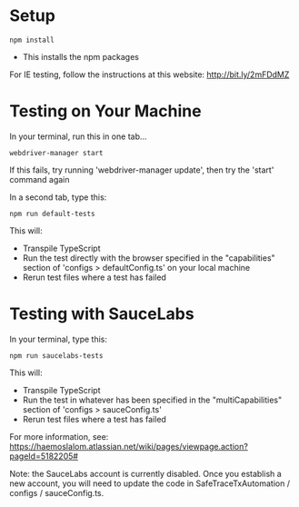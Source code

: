 Setup
=====

```
npm install
```

- This installs the npm packages

For IE testing, follow the instructions at this website: http://bit.ly/2mFDdMZ

Testing on Your Machine
=======================

In your terminal, run this in one tab...

```
webdriver-manager start 
```
If this fails, try running 'webdriver-manager update', then try the 'start' command again

In a second tab, type this:

```
npm run default-tests
```

This will:
- Transpile TypeScript
- Run the test directly with the browser specified in the "capabilities" section of 'configs > defaultConfig.ts' on your local machine
- Rerun test files where a test has failed

Testing with SauceLabs
=======================
In your terminal, type this:
                  
```
npm run saucelabs-tests
```
This will:
- Transpile TypeScript
- Run the test in whatever has been specified in the "multiCapabilities" section of 'configs > sauceConfig.ts'
- Rerun test files where a test has failed

For more information, see: https://haemoslalom.atlassian.net/wiki/pages/viewpage.action?pageId=5182205#

Note: the SauceLabs account is currently disabled.  Once you establish a new account, you will need to update the code in SafeTraceTxAutomation / configs / sauceConfig.ts.  

